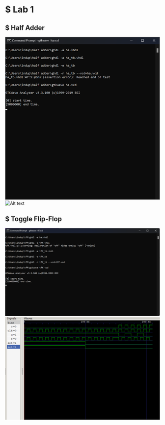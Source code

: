 # $ Lab 1
## $ Half Adder
![Alt text](Lab1/ha.png)
![Alt text](Lab1/havcd.png)
## $ Toggle Flip-Flop
![Alt text](Lab1/tff.png)
![Alt text](Lab1/tffvcd.png)
